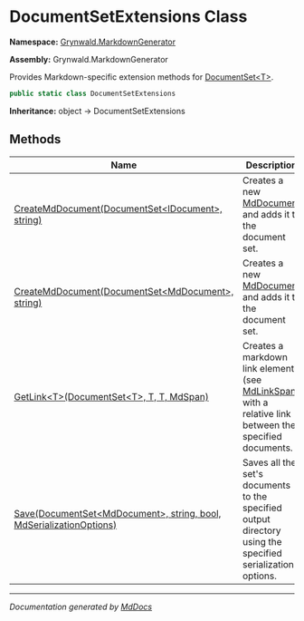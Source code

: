 # DocumentSetExtensions Class

**Namespace:** [Grynwald.MarkdownGenerator](../index.md)

**Assembly:** Grynwald.MarkdownGenerator

Provides Markdown\-specific extension methods for [DocumentSet\<T\>](../DocumentSet-1/index.md).

```csharp
public static class DocumentSetExtensions
```

**Inheritance:** object → DocumentSetExtensions

## Methods

| Name                                                                                                                            | Description                                                                                                                      |
| ------------------------------------------------------------------------------------------------------------------------------- | -------------------------------------------------------------------------------------------------------------------------------- |
| [CreateMdDocument(DocumentSet\<IDocument\>, string)](methods/CreateMdDocument.md#createmddocumentdocumentsetidocument-string)   | Creates a new [MdDocument](../MdDocument/index.md) and adds it to the document set.                                              |
| [CreateMdDocument(DocumentSet\<MdDocument\>, string)](methods/CreateMdDocument.md#createmddocumentdocumentsetmddocument-string) | Creates a new [MdDocument](../MdDocument/index.md) and adds it to the document set.                                              |
| [GetLink\<T\>(DocumentSet\<T\>, T, T, MdSpan)](methods/GetLink.md)                                                              | Creates a markdown link element (see [MdLinkSpan](../MdLinkSpan/index.md)) with a relative link between the specified documents. |
| [Save(DocumentSet\<MdDocument\>, string, bool, MdSerializationOptions)](methods/Save.md)                                        | Saves all the set's documents to the specified output directory using the specified serialization options.                       |

___

*Documentation generated by [MdDocs](https://github.com/ap0llo/mddocs)*
